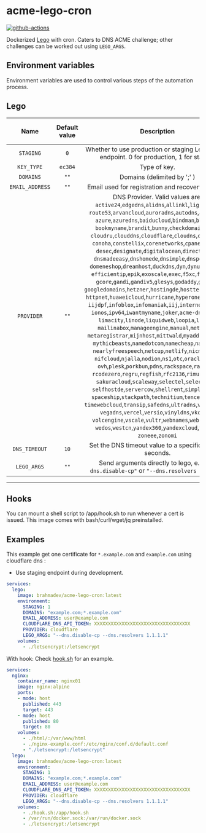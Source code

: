 # acme-lego-cron

[![github-actions](https://github.com/brahma-dev/acme-lego-cron/workflows/build/badge.svg)](https://github.com/brahma-dev/acme-lego-cron/actions)

Dockerized [Lego](https://go-acme.github.io/lego/) with cron. Caters to DNS ACME challenge; other challenges can be worked out using `LEGO_ARGS`.

## Environment variables

Environment variables are used to control various steps of the automation process.

## Lego

| Name | Default value | Description | Corresponds to `lego` argument |
|:-------:|:---------------:|:---------:|:---------:|
| `STAGING` | `0` |  Whether to use production or staging LetsEncrypt endpoint. 0 for production, 1 for staging
| `KEY_TYPE` | `ec384` | Type of key. | `--key-type`
| `DOMAINS` | `""` | Domains (delimited by ';' ) | `--domains`, `-d`
| `EMAIL_ADDRESS` | `""` | Email used for registration and recovery contact. | `--email`, `-m`
| `PROVIDER` | `""` | DNS Provider. Valid values are:<br/>`active24`,`edgedns`,`alidns`,`allinkl`,`lightsail`,<br/>`route53`,`arvancloud`,`auroradns`,`autodns`,`axelname`,<br/>`azure`,`azuredns`,`baiducloud`,`bindman`,`bluecat`,<br/>`bookmyname`,`brandit`,`bunny`,`checkdomain`,`civo`,<br/>`cloudru`,`clouddns`,`cloudflare`,`cloudns`,`cloudxns`,<br/>`conoha`,`constellix`,`corenetworks`,`cpanel`,`derak`,<br/>`desec`,`designate`,`digitalocean`,`directadmin`,<br/>`dnsmadeeasy`,`dnshomede`,`dnsimple`,`dnspod`,`dode`,<br/>`domeneshop`,`dreamhost`,`duckdns`,`dyn`,`dynu`,`easydns`,<br/>`efficientip`,`epik`,`exoscale`,`exec`,`f5xc`,`freemyip`,<br/>`gcore`,`gandi`,`gandiv5`,`glesys`,`godaddy`,`gcloud`,<br/>`googledomains`,`hetzner`,`hostingde`,`hosttech`,`httpreq`,<br/>`httpnet`,`huaweicloud`,`hurricane`,`hyperone`,`ibmcloud`,<br/>`iijdpf`,`infoblox`,`infomaniak`,`iij`,`internetbs`,`inwx`,<br/>`ionos`,`ipv64`,`iwantmyname`,`joker`,`acme-dns`,`liara`,<br/>`limacity`,`linode`,`liquidweb`,`loopia`,`luadns`,<br/>`mailinabox`,`manageengine`,`manual`,`metaname`,<br/>`metaregistrar`,`mijnhost`,`mittwald`,`myaddr`,`mydnsjp`,<br/>`mythicbeasts`,`namedotcom`,`namecheap`,`namesilo`,<br/>`nearlyfreespeech`,`netcup`,`netlify`,`nicmanager`,<br/>`nifcloud`,`njalla`,`nodion`,`ns1`,`otc`,`oraclecloud`,<br/>`ovh`,`plesk`,`porkbun`,`pdns`,`rackspace`,`rainyun`,<br/>`rcodezero`,`regru`,`regfish`,`rfc2136`,`rimuhosting`,<br/>`sakuracloud`,`scaleway`,`selectel`,`selectelv2`,<br/>`selfhostde`,`servercow`,`shellrent`,`simply`,`sonic`,<br/>`spaceship`,`stackpath`,`technitium`,`tencentcloud`,<br/>`timewebcloud`,`transip`,`safedns`,`ultradns`,`variomedia`,<br/>`vegadns`,`vercel`,`versio`,`vinyldns`,`vkcloud`,<br/>`volcengine`,`vscale`,`vultr`,`webnames`,`websupport`,<br/>`wedos`,`westcn`,`yandex360`,`yandexcloud`,`yandex`,<br/>`zoneee`,`zonomi` | `--dns`
| `DNS_TIMEOUT` | `10` | Set the DNS timeout value to a specific value in seconds. | `--dns-timeout`.
| `LEGO_ARGS` | `""` | Send arguments directly to lego, e.g. `"--dns.disable-cp"` or `"--dns.resolvers 1.1.1.1"` |

--------------------

## Hooks

You can mount a shell script to /app/hook.sh to run whenever a cert is issued. This image comes with bash/curl/wget/jq preinstalled.

## Examples

This example get one certificate for `*.example.com` and `example.com` using cloudflare dns :

- Use staging endpoint during development.


```yaml
services:
  lego:
    image: brahmadev/acme-lego-cron:latest
    environment:
      STAGING: 1
      DOMAINS: "example.com;*.example.com"
      EMAIL_ADDRESS: user@example.com
      CLOUDFLARE_DNS_API_TOKEN: XXXXXXXXXXXXXXXXXXXXXXXXXXXXXXXXXXX
      PROVIDER: cloudflare
      LEGO_ARGS: "--dns.disable-cp --dns.resolvers 1.1.1.1"
    volumes:
      - ./letsencrypt:/letsencrypt
```
With hook: Check [hook.sh](https://github.com/brahma-dev/acme-lego-cron/blob/main/app/hook.sh "hook.sh") for an example.
```yaml
services:
  nginx:
    container_name: nginx01
    image: nginx:alpine
    ports:
    - mode: host
      published: 443
      target: 443
    - mode: host
      published: 80
      target: 80
    volumes:
      - ./html/:/var/www/html
      - ./nginx-example.conf:/etc/nginx/conf.d/default.conf
      - "./letsencrypt:/letsencrypt"
  lego:
    image: brahmadev/acme-lego-cron:latest
    environment:
      STAGING: 1
      DOMAINS: "example.com;*.example.com"
      EMAIL_ADDRESS: user@example.com
      CLOUDFLARE_DNS_API_TOKEN: XXXXXXXXXXXXXXXXXXXXXXXXXXXXXXXXXXX
      PROVIDER: cloudflare
      LEGO_ARGS: "--dns.disable-cp --dns.resolvers 1.1.1.1"
    volumes:
      - ./hook.sh:/app/hook.sh
      - /var/run/docker.sock:/var/run/docker.sock
      - ./letsencrypt:/letsencrypt
```
